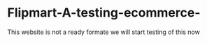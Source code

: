 # Flipmart-A-testing-ecommerce-
This website is not a ready formate we will start testing of this now 
